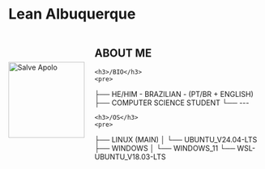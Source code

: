 <!-- README.md -->

<h1>Lean Albuquerque</h1>

<div style="display: flex; align-items: center;">
  <!-- Imagem à esquerda -->
  <img src="https://data.moonscdn.com/prompt/slices/3/watermarked/apollo-god-sun-background_jn77m.png" 
       alt="Salve Apolo" 
       width="150px" 
       style="margin-right: 20px;">

  <!-- Texto à direita -->
  <div>
    <h2>ABOUT ME</h2>

    <h3>/BIO</h3>
    <pre>
├── HE/HIM - BRAZILIAN - (PT/BR + ENGLISH)
├── COMPUTER SCIENCE STUDENT
└── ---
    </pre>

    <h3>/OS</h3>
    <pre>
├── LINUX (MAIN)
│   └── UBUNTU_V24.04-LTS
├── WINDOWS
│   └── WINDOWS_11
└── WSL-UBUNTU_V18.03-LTS
    </pre>
  </div>
</div>
